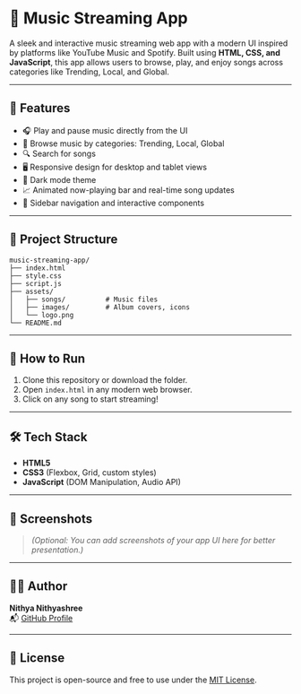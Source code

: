 
# 🎵 Music Streaming App

A sleek and interactive music streaming web app with a modern UI inspired by platforms like YouTube Music and Spotify. Built using **HTML, CSS, and JavaScript**, this app allows users to browse, play, and enjoy songs across categories like Trending, Local, and Global.

---

## 🌟 Features

- 🎧 Play and pause music directly from the UI
- 📂 Browse music by categories: Trending, Local, Global
- 🔍 Search for songs
- 🖥️ Responsive design for desktop and tablet views
- 🌙 Dark mode theme
- 📈 Animated now-playing bar and real-time song updates
- 🧭 Sidebar navigation and interactive components

---

## 📁 Project Structure

```
music-streaming-app/
├── index.html
├── style.css
├── script.js
├── assets/
│   ├── songs/          # Music files
│   ├── images/         # Album covers, icons
│   └── logo.png
└── README.md
```

---

## 🚀 How to Run

1. Clone this repository or download the folder.
2. Open `index.html` in any modern web browser.
3. Click on any song to start streaming!

---

## 🛠️ Tech Stack

- **HTML5**
- **CSS3** (Flexbox, Grid, custom styles)
- **JavaScript** (DOM Manipulation, Audio API)

---

## 📸 Screenshots

> _(Optional: You can add screenshots of your app UI here for better presentation.)_

---

## 🙋‍♀️ Author

**Nithya Nithyashree**  
📬 [GitHub Profile](https://github.com/Nithya07062006)

---

## 📄 License

This project is open-source and free to use under the [MIT License](LICENSE).

